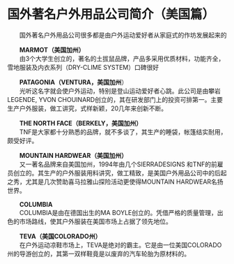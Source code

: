 # 国外著名户外用品公司简介（美国篇）  

&emsp;&emsp;国外著名户外用品公司很多都是由户外运动爱好者从家庭式的作坊发展起来的  

&emsp;&emsp;**MARMOT（美国加州）**  
&emsp;&emsp;由3个大学生创立的，著名的土拔鼠品牌，产品多采用优质材料，功能齐全，雪地服装及内衣系列（DRY-CLIME SYSTEM）口碑很好  

&emsp;&emsp;**PATAGONIA（VENTURA，美国加州**）  
&emsp;&emsp;光听这名字就会使户外运动，特别是登山运动爱好者心跳。此公司是由攀岩LEGENDE, YVON CHOUINARD创立的，其在研发部门上的投资可排第一。主要生产户外服装，做工讲究，式样新颖，20几年来创新不断。  

&emsp;&emsp;**THE NORTH FACE（BERKELY，美国加州）**  
&emsp;&emsp;TNF是大家都十分熟悉的品牌，就不多谈了，其生产的睡袋，帐篷结实耐用，颇受好评。  

&emsp;&emsp;**MOUNTAIN HARDWEAR（美国加州）**  
&emsp;&emsp;又一著名品牌来自美国加州，1994年由几个SIERRADESIGNS 和TNF的前雇员创立的。其生产的户外服装用料讲究，做工精致，是美国户外用品公司中的后起之秀，尤其是几次赞助喜马拉雅山探险活动更使得MOUNTAIN HARDWEAR名扬世界。  

&emsp;&emsp;**COLUMBIA**  
&emsp;&emsp;COLUMBIA是由在德国出生的MA BOYLE创立的。凭借严格的质量管理，出色的市场路线，使其户外服装在美国市场上占据了领先地位。  

&emsp;&emsp;**TEVA（美国COLORADO州）**  
&emsp;&emsp;在户外运动凉鞋市场上，TEVA是绝对的霸主。它是由一位美国COLORADO州的导游创立的，其第一双样鞋竟是以废弃的汽车轮胎为原材料的。  
<!-- Last processed: 2025-07-22 03:44:30 -->
